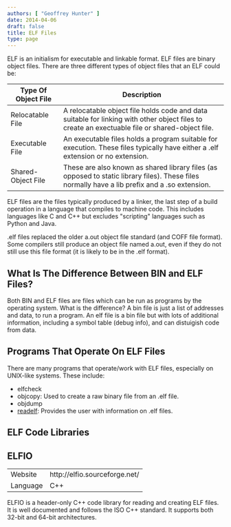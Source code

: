 ```yaml
---
authors: [ "Geoffrey Hunter" ]
date: 2014-04-06
draft: false
title: ELF Files
type: page
---
```


ELF is an initialism for executable and linkable format. ELF files are binary object files. There are three different types of object files that an ELF could be:

<table>
  <thead>
    <tr>
      <th>Type Of Object File</th>
      <th>Description</th>
    </tr>
  </thead>
<tbody>
<tr>	
<td >Relocatable File</td>		
<td >A relocatable object file holds code and data suitable for linking with other object files to create an exectuable file or shared-object file.
</td>
		</tr>
		<tr >
			<td >Executable File</td>
			<td >An executable files holds a program suitable for execution. These files typically have either a .elf extension or no extension.</td>
		</tr>
		<tr >
			<td >Shared-Object File</td>
			<td >These are also known as shared library files (as opposed to static library files). These files normally have a lib prefix and a .so extension.</td>
		</tr>
	</tbody>
</table>

ELF files are the files typically produced by a linker, the last step of a build operation in a language that compiles to machine code. This includes languages like C and C++ but excludes "scripting" languages such as Python and Java.


.elf files replaced the older a.out object file standard (and COFF file format). Some compilers still produce an object file named a.out, even if they do not still use this file format (it is likely to be in the .elf format).

## What Is The Difference Between BIN and ELF Files?

Both BIN and ELF files are files which can be run as programs by the operating system. What is the difference? A bin file is just a list of addresses and data, to run a program. An elf file is a bin file but with lots of additional information, including a symbol table (debug info), and can distuigish code from data.

## Programs That Operate On ELF Files

There are many programs that operate/work with ELF files, especially on UNIX-like systems. These include:

* elfcheck
* objcopy: Used to create a raw binary file from an .elf file.
* objdump
* [readelf](/programming/operating-systems/linux/programs/readelf): Provides the user with information on .elf files.

## ELF Code Libraries


## ELFIO

<table >
	<tbody >
		<tr >
			
<td >Website
</td>
			
<td >http://elfio.sourceforge.net/
</td>
		</tr>
		<tr >
			
<td >Language
</td>
			
<td >C++
</td>
		</tr>
	</tbody>
</table>


ELFIO is a header-only C++ code library for reading and creating ELF files. It is well documented and follows the ISO C++ standard. It supports both 32-bit and 64-bit architectures.
